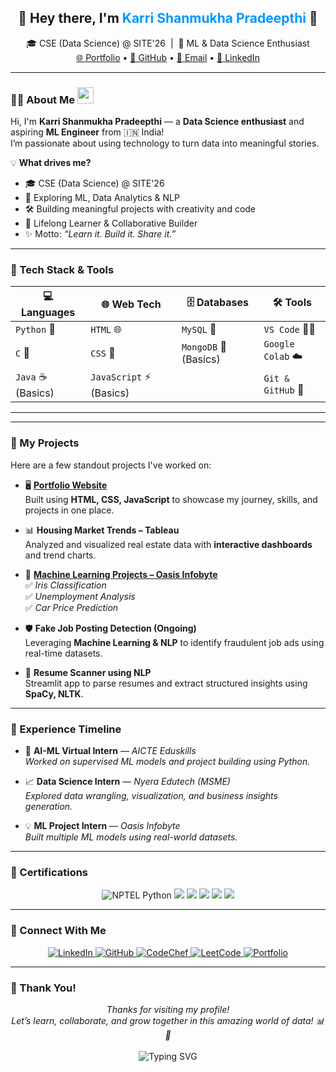 <!-- PROFILE HEADER -->
<h2 align="center">🚀 Hey there, I'm <span style="color:#0099ff">Karri Shanmukha Pradeepthi</span> 👋</h2>

<p align="center">
  🎓 CSE (Data Science) @ SITE'26 &nbsp;|&nbsp; 🧠 ML & Data Science Enthusiast  
  <br>
  <a href="https://shannu1584.github.io/Portfolio/">🌐 Portfolio</a> • 
  <a href="https://github.com/shannu1584">🐙 GitHub</a> • 
  <a href="mailto:shanmukha1584@gmail.com">📩 Email</a> • 
  <a href="https://linkedin.com/in/shanmukha-pradeepthi-karri-090a44289">🔗 LinkedIn</a>
</p>

---

### 👩‍💻 About Me <img src="https://media.giphy.com/media/hvRJCLFzcasrR4ia7z/giphy.gif" width="26">

Hi, I'm <b>Karri Shanmukha Pradeepthi</b> — a <b>Data Science enthusiast</b> and aspiring <b>ML Engineer</b> from 🇮🇳 India!  
I’m passionate about using technology to turn data into meaningful stories.  

💡 **What drives me?**
- 🎓 CSE (Data Science) @ SITE'26  
- 🧠 Exploring ML, Data Analytics & NLP  
- 🛠️ Building meaningful projects with creativity and code  
- 🚀 Lifelong Learner & Collaborative Builder  
- ✨ Motto: <i>“Learn it. Build it. Share it.”</i>

---

### 🧠 Tech Stack & Tools

| 💻 Languages     | 🌐 Web Tech           | 🗄️ Databases         | 🛠️ Tools              |
|------------------|----------------------|----------------------|------------------------|
| `Python` 🐍      | `HTML` 🌐            | `MySQL` 🐬            | `VS Code` 🧑‍💻         |
| `C` 🔵           | `CSS` 🎨             | `MongoDB` 🍃 (Basics) | `Google Colab` ☁️     |
| `Java` ☕ (Basics)| `JavaScript` ⚡ (Basics)|                     | `Git & GitHub` 🐙     |

---

---

### 📂 My Projects

Here are a few standout projects I've worked on:

- 🖥️ **[Portfolio Website](https://shannu1584.github.io/Portfolio/)**  
  Built using **HTML, CSS, JavaScript** to showcase my journey, skills, and projects in one place.

- 📊 **Housing Market Trends – Tableau**  
  Analyzed and visualized real estate data with **interactive dashboards** and trend charts.

- 🤖 **[Machine Learning Projects – Oasis Infobyte](https://github.com/shannu1584/OIBSIP)**  
  ✅ *Iris Classification*  
  ✅ *Unemployment Analysis*  
  ✅ *Car Price Prediction*  

- 🛡️ **Fake Job Posting Detection (Ongoing)**  
  Leveraging **Machine Learning & NLP** to identify fraudulent job ads using real-time datasets.

- 📄 **Resume Scanner using NLP**  
  Streamlit app to parse resumes and extract structured insights using **SpaCy, NLTK**.

---

### 💼 Experience Timeline

- 🎯 **AI-ML Virtual Intern** — *AICTE Eduskills*  
  _Worked on supervised ML models and project building using Python._

- 📈 **Data Science Intern** — *Nyera Edutech (MSME)*  
  _Explored data wrangling, visualization, and business insights generation._

- 💡 **ML Project Intern** — *Oasis Infobyte*  
  _Built multiple ML models using real-world datasets._

---

### 🏅 Certifications

<p align="center">
  <img src="https://img.shields.io/badge/NPTEL-Joy of Computing with Python-orange?style=for-the-badge&logo=python" alt="NPTEL Python"/>
  <img src="https://img.shields.io/badge/Deloitte-Data Analytics Simulation-blue?style=for-the-badge&logo=deloitte"/>
  <img src="https://img.shields.io/badge/AICTE-AI ML Internship-red?style=for-the-badge&logo=aicte"/>
  <img src="https://img.shields.io/badge/SkillDzire-Machine Learning-purple?style=for-the-badge&logo=sklearn"/>
  <img src="https://img.shields.io/badge/IBM-Getting Started with Data-lightgrey?style=for-the-badge&logo=ibm"/>
  <img src="https://img.shields.io/badge/Oasis Infobyte-Data Science Internship-darkgreen?style=for-the-badge&logo=data"/>
</p>

---

### 🔗 Connect With Me

<p align="center">
  <a href="https://linkedin.com/in/shanmukha-pradeepthi-karri-090a44289">
    <img src="https://img.shields.io/badge/LinkedIn-blue?style=for-the-badge&logo=linkedin" alt="LinkedIn" />
  </a>
  <a href="https://github.com/shannu1584">
    <img src="https://img.shields.io/badge/GitHub-black?style=for-the-badge&logo=github" alt="GitHub" />
  </a>
  <a href="https://www.codechef.com/users/shanmu4430">
    <img src="https://img.shields.io/badge/CodeChef-brown?style=for-the-badge&logo=codechef" alt="CodeChef" />
  </a>
  <a href="https://leetcode.com/u/shanmu4430/">
    <img src="https://img.shields.io/badge/LeetCode-orange?style=for-the-badge&logo=leetcode" alt="LeetCode" />
  </a>
  <a href="https://shannu1584.github.io/Portfolio/">
    <img src="https://img.shields.io/badge/Portfolio-website-ff69b4?style=for-the-badge&logo=web" alt="Portfolio" />
  </a>
</p>

---

### 🙏 Thank You!

<p align="center">
  <i>Thanks for visiting my profile!<br>Let’s learn, collaborate, and grow together in this amazing world of data! 📊🚀</i><br><br>
  <img src="https://readme-typing-svg.demolab.com?font=Fira+Code&size=22&pause=1000&color=F7941D&width=435&lines=Happy+Coding!+%F0%9F%92%BB;Stay+Curious+%F0%9F%92%A1;Connect+%26+Collaborate+%F0%9F%91%8D" alt="Typing SVG" />
</p>

